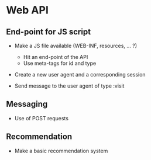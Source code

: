 # Web API

## End-point for JS script

  * Make a JS file available (WEB-INF, resources, ... ?)

    * Hit an end-point of the API
    * Use meta-tags for id and type

  * Create a new user agent and a corresponding session
  * Send message to the user agent of type :visit

## Messaging

  * Use of POST requests

## Recommendation

  * Make a basic recommendation system
